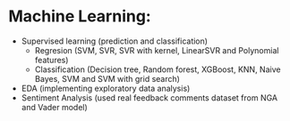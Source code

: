# Machine Learning:
- Supervised learning (prediction and classification)
  - Regresion (SVM, SVR, SVR with kernel, LinearSVR and Polynomial features)
  - Classification (Decision tree, Random forest, XGBoost, KNN, Naive Bayes, SVM and SVM with grid search)
- EDA (implementing exploratory data analysis)
- Sentiment Analysis (used real feedback comments dataset from NGA and Vader model)
